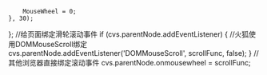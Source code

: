 		MouseWheel = 0;
	}, 30);
};
//给页面绑定滑轮滚动事件
if (cvs.parentNode.addEventListener) { //火狐使用DOMMouseScroll绑定
	cvs.parentNode.addEventListener('DOMMouseScroll', scrollFunc, false);
}
//其他浏览器直接绑定滚动事件
cvs.parentNode.onmousewheel = scrollFunc;

